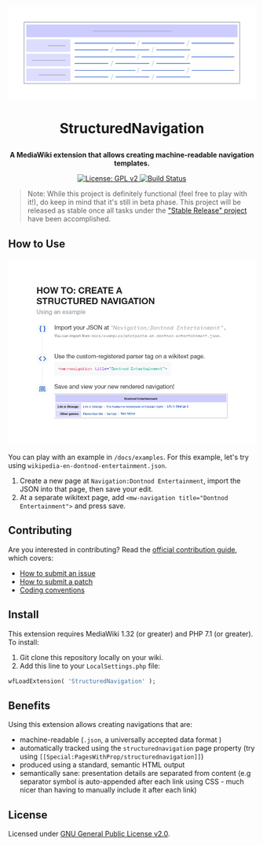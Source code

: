 <p align="center">
	<img src="/resources/images/illustration.png" width="600px">
</p>

# <p align="center"> StructuredNavigation</p>
<p align="center">
	<strong>A MediaWiki extension that allows creating machine-readable navigation templates.</strong>
</p>

<p align="center">
	<a href="https://www.gnu.org/licenses/old-licenses/gpl-2.0.en.html">
		<img src="https://img.shields.io/badge/License-GPL%20v2-blue.svg" alt="License: GPL v2">
	</a>
	<a href="https://travis-ci.com/SamanthaNguyen/mediawiki-extensions-StructuredNavigation">
		<img src="https://travis-ci.com/SamanthaNguyen/mediawiki-extensions-StructuredNavigation.svg?branch=master" alt="Build Status">
	</a>
</p>

> Note: While this project is definitely functional (feel free to play with it!), do keep in mind that it's still in beta phase. This project will be released as stable once all tasks under the ["Stable Release" project](https://github.com/SamanthaNguyen/mediawiki-extensions-StructuredNavigation/projects/1) have been accomplished.

## How to Use
<p align="center">
	<img src="/resources/images/how-to-process.png" width="800px">
</p>

You can play with an example in `/docs/examples`. For this example, let's try using `wikipedia-en-dontnod-entertainment.json`.

1. Create a new page at `Navigation:Dontnod Entertainment`, import the JSON into that page,
then save your edit.
2. At a separate wikitext page, add `<mw-navigation title="Dontnod Entertainment">` and press save.

## Contributing
Are you interested in contributing? Read the [official contribution guide](.github/CONTRIBUTING.md), which covers:
 - [How to submit an issue](.github/CONTRIBUTING.md#submitting-an-issue)
 - [How to submit a patch](.github/CONTRIBUTING.md#submitting-a-patch)
 - [Coding conventions](.github/CONTRIBUTING.md#coding-conventions)

## Install
This extension requires MediaWiki 1.32 (or greater) and PHP 7.1 (or greater). To install:

1. Git clone this repository locally on your wiki.
2. Add this line to your `LocalSettings.php` file:
```php
wfLoadExtension( 'StructuredNavigation' );
```

## Benefits
Using this extension allows creating navigations that are:
  - machine-readable (`.json`, a universally accepted data format )
  - automatically tracked using the `structurednavigation` page property (try using `[[Special:PagesWithProp/structurednavigation]]`)
  - produced using a standard, semantic HTML output
  - semantically sane: presentation details are separated from content (e.g separator symbol is auto-appended after each link using CSS - much nicer than having to manually include it after each link)

## License
Licensed under [GNU General Public License v2.0](COPYING).
